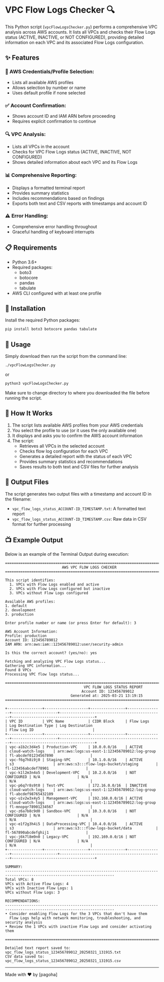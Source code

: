 # VPC Flow Logs Checker 🔍

This Python script (`vpcFlowLogsChecker.py`) performs a comprehensive VPC analysis across AWS accounts. It lists all VPCs and checks their Flow Logs status (ACTIVE, INACTIVE, or NOT CONFIGURED), providing detailed information on each VPC and its associated Flow Logs configuration.

## ✨ Features

### 🔐 AWS Credentials/Profile Selection:
- Lists all available AWS profiles
- Allows selection by number or name
- Uses default profile if none selected

### ✅ Account Confirmation:
- Shows account ID and IAM ARN before proceeding
- Requires explicit confirmation to continue

### 🔍 VPC Analysis:
- Lists all VPCs in the account
- Checks for VPC Flow Logs status (ACTIVE, INACTIVE, NOT CONFIGURED)
- Shows detailed information about each VPC and its Flow Logs

### 📊 Comprehensive Reporting:
- Displays a formatted terminal report
- Provides summary statistics
- Includes recommendations based on findings
- Exports both text and CSV reports with timestamps and account ID

### ⚠️ Error Handling:
- Comprehensive error handling throughout
- Graceful handling of keyboard interrupts

## 📋 Requirements

- Python 3.6+
- Required packages:
  - boto3
  - botocore
  - pandas
  - tabulate
- AWS CLI configured with at least one profile

## 🚀 Installation

Install the required Python packages:

```bash
pip install boto3 botocore pandas tabulate
```

## 📝 Usage

Simply download then run the script from the command line:

```bash
./vpcFlowLogsChecker.py
```
or
```bash
python3 vpcFlowLogsChecker.py
```

Make sure to change directory to where you downloaded the file before running the script.

## 🔄 How It Works

1. The script lists available AWS profiles from your AWS credentials
2. You select the profile to use (or it uses the only available one)
3. It displays and asks you to confirm the AWS account information
4. The script:
   - Retrieves all VPCs in the selected account
   - Checks flow log configuration for each VPC
   - Generates a detailed report with the status of each VPC
   - Provides summary statistics and recommendations
   - Saves results to both text and CSV files for further analysis

## 📂 Output Files

The script generates two output files with a timestamp and account ID in the filename:
- `vpc_flow_logs_status_ACCOUNT-ID_TIMESTAMP.txt`: A formatted text report
- `vpc_flow_logs_status_ACCOUNT-ID_TIMESTAMP.csv`: Raw data in CSV format for further processing

## 📺 Example Output

Below is an example of the Terminal Output during execution:
```
================================================================================
                          AWS VPC FLOW LOGS CHECKER                          
================================================================================

This script identifies:
  1. VPCs with Flow Logs enabled and active
  2. VPCs with Flow Logs configured but inactive
  3. VPCs without Flow Logs configured

Available AWS profiles:
1. default
2. development
3. production

Enter profile number or name (or press Enter for default): 3

AWS Account Information:
Profile: production
Account ID: 123456789012
IAM ARN: arn:aws:iam::123456789012:user/security-admin

Is this the correct account? (yes/no): yes

Fetching and analyzing VPC Flow Logs status...
Gathering VPC information...
Found 8 VPCs
Processing VPC flow logs status...

========================================================================================================
                                    VPC FLOW LOGS STATUS REPORT                                    
                                   Account ID: 123456789012                                   
                              Generated at: 2025-03-21 13:19:15                              
========================================================================================================

+----------------+--------------------+----------------+----------------+---------------------+-----------------------------------------------+--------------------------------------+
| VPC ID         | VPC Name           | CIDR Block     | Flow Logs      | Log Destination Type | Log Destination                              | Flow Log ID                           |
+----------------+--------------------+----------------+----------------+---------------------+-----------------------------------------------+--------------------------------------+
| vpc-a1b2c3d4e5 | Production-VPC     | 10.0.0.0/16    | ACTIVE         | cloud-watch-logs    | arn:aws:logs:us-east-1:123456789012:log-group | fl-abcdef01234567890                 |
| vpc-f6g7h8i9j0 | Staging-VPC        | 10.1.0.0/16    | ACTIVE         | s3                  | arn:aws:s3:::flow-logs-bucket/staging        | fl-123456abcdef78901                 |
| vpc-k1l2m3n4o5 | Development-VPC    | 10.2.0.0/16    | NOT CONFIGURED | N/A                 | N/A                                           | N/A                                  |
| vpc-p6q7r8s9t0 | Test-VPC           | 172.16.0.0/16  | INACTIVE       | cloud-watch-logs    | arn:aws:logs:us-east-1:123456789012:log-group | fl-abcdef98765432109                 |
| vpc-u1v2w3x4y5 | Management-VPC     | 192.168.0.0/16 | ACTIVE         | cloud-watch-logs    | arn:aws:logs:us-east-1:123456789012:log-group | fl-mnopqr78901234567                 |
| vpc-z6a7b8c9d0 | Sandbox-VPC        | 10.3.0.0/16    | NOT CONFIGURED | N/A                 | N/A                                           | N/A                                  |
| vpc-e1f2g3h4i5 | DataProcessing-VPC | 10.4.0.0/16    | ACTIVE         | s3                  | arn:aws:s3:::flow-logs-bucket/data           | fl-567890abcdefghij1                 |
| vpc-j6k7l8m9n0 | Legacy-VPC         | 192.169.0.0/16 | NOT CONFIGURED | N/A                 | N/A                                           | N/A                                  |
+----------------+--------------------+----------------+----------------+---------------------+-----------------------------------------------+--------------------------------------+

SUMMARY:
------------------------------------------------------------------------------------------------------------------------
Total VPCs: 8
VPCs with Active Flow Logs: 4
VPCs with Inactive Flow Logs: 1
VPCs without Flow Logs: 3

RECOMMENDATIONS:
------------------------------------------------------------------------------------------------------------------------
• Consider enabling Flow Logs for the 3 VPCs that don't have them
  Flow Logs help with network monitoring, troubleshooting, and security analysis
• Review the 1 VPCs with inactive Flow Logs and consider activating them

========================================================================================================

Detailed text report saved to: vpc_flow_logs_status_123456789012_20250321_131915.txt
CSV data saved to: vpc_flow_logs_status_123456789012_20250321_131915.csv
```

---

Made with ❤️ by [pagoha]
